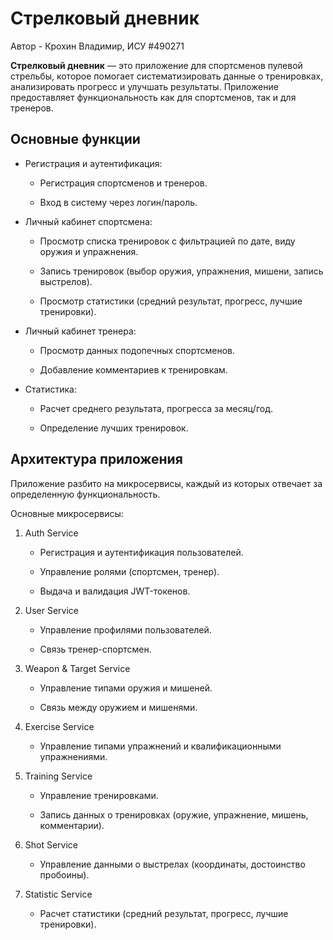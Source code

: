 # Стрелковый дневник

Автор - Крохин Владимир, ИСУ #490271

**Стрелковый дневник** — это приложение для спортсменов пулевой стрельбы, которое помогает систематизировать данные о тренировках, анализировать прогресс и улучшать результаты. Приложение предоставляет функциональность как для спортсменов, так и для тренеров.

## Основные функции

* Регистрация и аутентификация:

   * Регистрация спортсменов и тренеров.

   * Вход в систему через логин/пароль.

* Личный кабинет спортсмена:

   * Просмотр списка тренировок с фильтрацией по дате, виду оружия и упражнения.

   * Запись тренировок (выбор оружия, упражнения, мишени, запись выстрелов).

   * Просмотр статистики (средний результат, прогресс, лучшие тренировки).

* Личный кабинет тренера:

   * Просмотр данных подопечных спортсменов.

   * Добавление комментариев к тренировкам.

* Статистика:

   * Расчет среднего результата, прогресса за месяц/год.

   * Определение лучших тренировок.

## Архитектура приложения

Приложение разбито на микросервисы, каждый из которых отвечает за определенную функциональность.

Основные микросервисы:

1. Auth Service

    * Регистрация и аутентификация пользователей.

    * Управление ролями (спортсмен, тренер).

    * Выдача и валидация JWT-токенов.

2. User Service

    * Управление профилями пользователей.

    * Связь тренер-спортсмен.

3. Weapon & Target Service

    * Управление типами оружия и мишеней.

    * Связь между оружием и мишенями.

4. Exercise Service

    * Управление типами упражнений и квалификационными упражнениями.

5. Training Service

    * Управление тренировками.

    * Запись данных о тренировках (оружие, упражнение, мишень, комментарии).

6. Shot Service

    * Управление данными о выстрелах (координаты, достоинство пробоины).

7. Statistic Service

    * Расчет статистики (средний результат, прогресс, лучшие тренировки).

